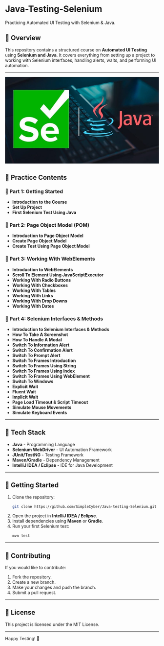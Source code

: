 # Java-Testing-Selenium

Practicing Automated UI Testing with Selenium & Java.

## 📌 Overview
This repository contains a structured course on **Automated UI Testing** using **Selenium and Java**. It covers everything from setting up a project to working with Selenium interfaces, handling alerts, waits, and performing UI automation.

---
![Project Image](image.png)


## 🎯 Practice Contents

### 📌 Part 1: Getting Started
- **Introduction to the Course**
- **Set Up Project**
- **First Selenium Test Using Java**

### 📌 Part 2: Page Object Model (POM)
- **Introduction to Page Object Model**
- **Create Page Object Model**
- **Create Test Using Page Object Model**

### 📌 Part 3: Working With WebElements
- **Introduction to WebElements**
- **Scroll To Element Using JavaScriptExecutor**
- **Working With Radio Buttons**
- **Working With Checkboxes**
- **Working With Tables**
- **Working With Links**
- **Working With Drop Downs**
- **Working With Dates**

### 📌 Part 4: Selenium Interfaces & Methods
- **Introduction to Selenium Interfaces & Methods**
- **How To Take A Screenshot**
- **How To Handle A Modal**
- **Switch To Information Alert**
- **Switch To Confirmation Alert**
- **Switch To Prompt Alert**
- **Switch To Frames Introduction**
- **Switch To Frames Using String**
- **Switch To Frames Using Index**
- **Switch To Frames Using WebElement**
- **Switch To Windows**
- **Explicit Wait**
- **Fluent Wait**
- **Implicit Wait**
- **Page Load Timeout & Script Timeout**
- **Simulate Mouse Movements**
- **Simulate Keyboard Events**

---

## 🔧 Tech Stack
- **Java** - Programming Language
- **Selenium WebDriver** - UI Automation Framework
- **JUnit/TestNG** - Testing Framework
- **Maven/Gradle** - Dependency Management
- **IntelliJ IDEA / Eclipse** - IDE for Java Development

---

## 🚀 Getting Started
1. Clone the repository:
   ```sh
   git clone https://github.com/SimpleCyber/Java-testing-Selenium.git
   ```
2. Open the project in **IntelliJ IDEA / Eclipse**.
3. Install dependencies using **Maven** or **Gradle**.
4. Run your first Selenium test:
   ```sh
   mvn test
   ```


---

## 📌 Contributing
If you would like to contribute:
1. Fork the repository.
2. Create a new branch.
3. Make your changes and push the branch.
4. Submit a pull request.

---

## 📜 License
This project is licensed under the MIT License.

---

Happy Testing! 🚀


